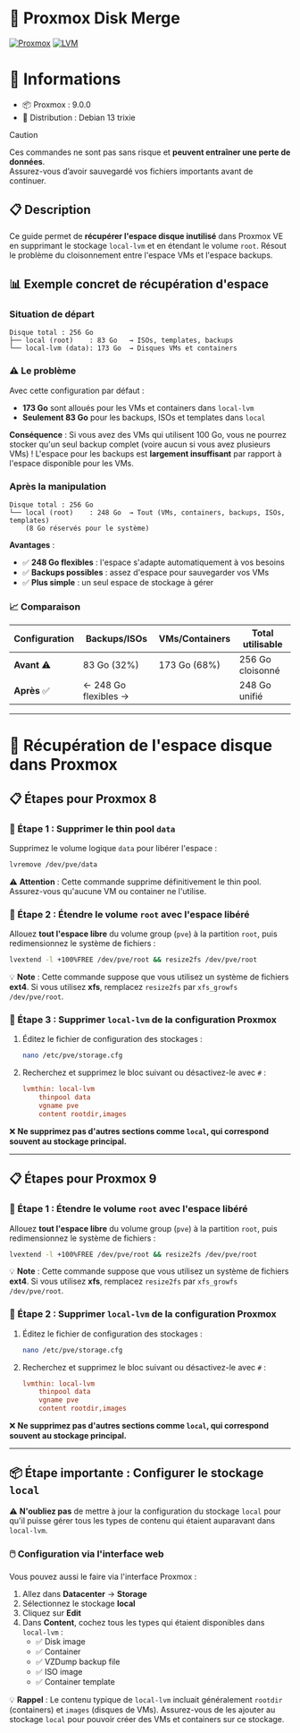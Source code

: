 # 🚀 Proxmox Disk Merge
[![Proxmox](https://img.shields.io/badge/Proxmox-VE-orange?style=flat-square&logo=proxmox)](https://www.proxmox.com/)
[![LVM](https://img.shields.io/badge/Storage-LVM-blue?style=flat-square)](https://en.wikipedia.org/wiki/Logical_Volume_Manager_(Linux))

# 🧾 Informations

* 📦 Proxmox : 9.0.0
* 🐧 Distribution : Debian 13 trixie

> [!caution]
> Ces commandes ne sont pas sans risque et **peuvent entraîner une perte de données**.  
> Assurez-vous d’avoir sauvegardé vos fichiers importants avant de continuer.

## 📋 Description
Ce guide permet de **récupérer l'espace disque inutilisé** dans Proxmox VE en supprimant le stockage `local-lvm` et en étendant le volume `root`. Résout le problème du cloisonnement entre l'espace VMs et l'espace backups.

## 📊 Exemple concret de récupération d'espace

### Situation de départ
```
Disque total : 256 Go
├── local (root)    : 83 Go   → ISOs, templates, backups
└── local-lvm (data): 173 Go  → Disques VMs et containers
```

### ⚠️ Le problème

Avec cette configuration par défaut :
- **173 Go** sont alloués pour les VMs et containers dans `local-lvm`
- **Seulement 83 Go** pour les backups, ISOs et templates dans `local`

**Conséquence** : Si vous avez des VMs qui utilisent 100 Go, vous ne pourrez stocker qu'un seul backup complet (voire aucun si vous avez plusieurs VMs) ! L'espace pour les backups est **largement insuffisant** par rapport à l'espace disponible pour les VMs.

### Après la manipulation
```
Disque total : 256 Go
└── local (root)    : 248 Go  → Tout (VMs, containers, backups, ISOs, templates)
    (8 Go réservés pour le système)
```

**Avantages** :
- ✅ **248 Go flexibles** : l'espace s'adapte automatiquement à vos besoins
- ✅ **Backups possibles** : assez d'espace pour sauvegarder vos VMs
- ✅ **Plus simple** : un seul espace de stockage à gérer

### 📈 Comparaison

| Configuration | Backups/ISOs | VMs/Containers | Total utilisable |
|---------------|--------------|----------------|------------------|
| **Avant** ⚠️ | 83 Go (32%) | 173 Go (68%) | 256 Go cloisonné |
| **Après** ✅ | ← 248 Go flexibles → | | 248 Go unifié |

---

# 🚀 Récupération de l'espace disque dans Proxmox

## 📋 Étapes pour Proxmox 8

### 🧩 Étape 1 : Supprimer le thin pool `data`
Supprimez le volume logique `data` pour libérer l'espace :
```bash
lvremove /dev/pve/data
```
⚠️ **Attention** : Cette commande supprime définitivement le thin pool. Assurez-vous qu'aucune VM ou container ne l'utilise.

### 🔧 Étape 2 : Étendre le volume `root` avec l'espace libéré
Allouez **tout l'espace libre** du volume group (`pve`) à la partition `root`, puis redimensionnez le système de fichiers :
```bash
lvextend -l +100%FREE /dev/pve/root && resize2fs /dev/pve/root
```
💡 **Note** : Cette commande suppose que vous utilisez un système de fichiers **ext4**. Si vous utilisez **xfs**, remplacez `resize2fs` par `xfs_growfs /dev/pve/root`.

### 🧹 Étape 3 : Supprimer `local-lvm` de la configuration Proxmox
1. Éditez le fichier de configuration des stockages :
   ```bash
   nano /etc/pve/storage.cfg
   ```
2. Recherchez et supprimez le bloc suivant ou désactivez-le avec `#` :
   ```ini
   lvmthin: local-lvm
       thinpool data
       vgname pve
       content rootdir,images
   ```

❌ **Ne supprimez pas d'autres sections comme `local`, qui correspond souvent au stockage principal.**

---

## 📋 Étapes pour Proxmox 9

### 🧩 Étape 1 : Étendre le volume `root` avec l'espace libéré
Allouez **tout l'espace libre** du volume group (`pve`) à la partition `root`, puis redimensionnez le système de fichiers :
```bash
lvextend -l +100%FREE /dev/pve/root && resize2fs /dev/pve/root
```
💡 **Note** : Cette commande suppose que vous utilisez un système de fichiers **ext4**. Si vous utilisez **xfs**, remplacez `resize2fs` par `xfs_growfs /dev/pve/root`.

### 🧹 Étape 2 : Supprimer `local-lvm` de la configuration Proxmox
1. Éditez le fichier de configuration des stockages :
   ```bash
   nano /etc/pve/storage.cfg
   ```
2. Recherchez et supprimez le bloc suivant ou désactivez-le avec `#` :
   ```ini
   lvmthin: local-lvm
       thinpool data
       vgname pve
       content rootdir,images
   ```

❌ **Ne supprimez pas d'autres sections comme `local`, qui correspond souvent au stockage principal.**

---

## 📦 Étape importante : Configurer le stockage `local`

⚠️ **N'oubliez pas** de mettre à jour la configuration du stockage `local` pour qu'il puisse gérer tous les types de contenu qui étaient auparavant dans `local-lvm`.

### 🖱️ Configuration via l'interface web

Vous pouvez aussi le faire via l'interface Proxmox :
1. Allez dans **Datacenter** → **Storage**
2. Sélectionnez le stockage **local**
3. Cliquez sur **Edit**
4. Dans **Content**, cochez tous les types qui étaient disponibles dans `local-lvm` :
   - ✅ Disk image
   - ✅ Container
   - ✅ VZDump backup file
   - ✅ ISO image
   - ✅ Container template

💡 **Rappel** : Le contenu typique de `local-lvm` incluait généralement `rootdir` (containers) et `images` (disques de VMs). Assurez-vous de les ajouter au stockage `local` pour pouvoir créer des VMs et containers sur ce stockage.

